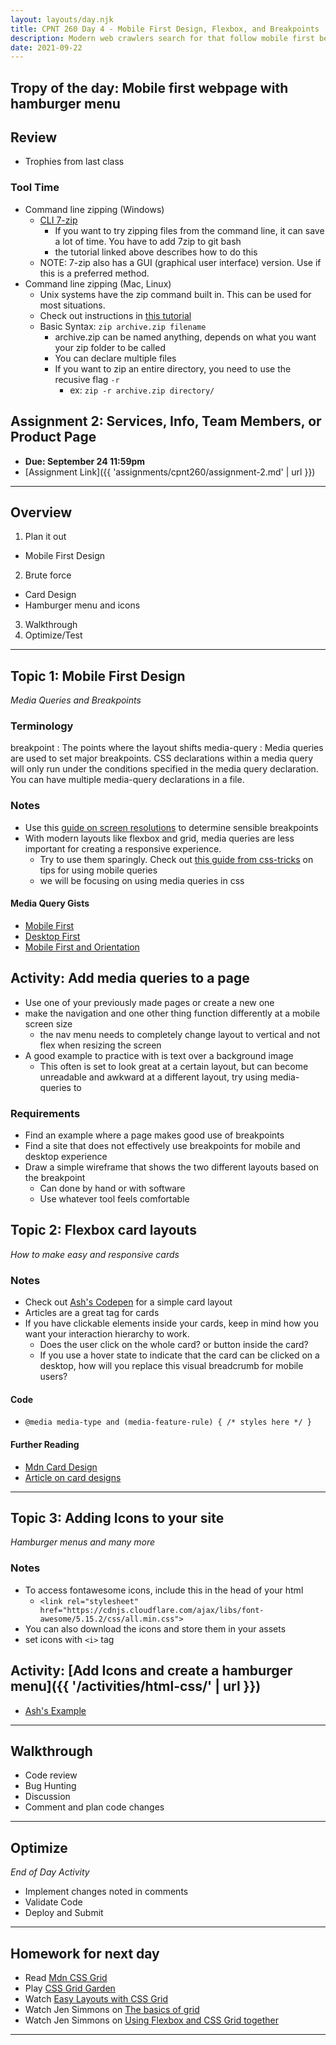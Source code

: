 ```yaml
---
layout: layouts/day.njk
title: CPNT 260 Day 4 - Mobile First Design, Flexbox, and Breakpoints
description: Modern web crawlers search for that follow mobile first best practices. Today we will continue learning flexbox and also use media queries to create distinct mobile - desktop layouts.
date: 2021-09-22
---
```


## Tropy of the day: Mobile first webpage with hamburger menu

## Review

- Trophies from last class

### Tool Time
- Command line zipping (Windows)
  - [CLI 7-zip](https://nodogmablog.bryanhogan.net/2021/08/zipping-files-from-command-line-with-windows-10/)
    - If you want to try zipping files from the command line, it can save a lot of time. You have to add 7zip to git bash
    - the tutorial linked above describes how to do this
  - NOTE: 7-zip also has a GUI (graphical user interface) version. Use if this is a preferred method.
- Command line zipping (Mac, Linux)
  - Unix systems have the zip command built in. This can be used for most situations.
  - Check out instructions in [this tutorial](https://www.ezyzip.com/how-to-zip-files-mac.html)
  - Basic Syntax: `zip archive.zip filename`
    - archive.zip can be named anything, depends on what you want your zip folder to be called
    - You can declare multiple files
    - If you want to zip an entire directory, you need to use the recusive flag `-r`
      - ex: `zip -r archive.zip directory/`
## Assignment 2: Services, Info, Team Members, or Product Page

- **Due: September 24 11:59pm**
- [Assignment Link]({{ 'assignments/cpnt260/assignment-2.md' | url }})

---

## Overview

1. Plan it out

- Mobile First Design

2. Brute force

- Card Design
- Hamburger menu and icons

3. Walkthrough
4. Optimize/Test

---

## Topic 1: Mobile First Design

_Media Queries and Breakpoints_

### Terminology

breakpoint
: The points where the layout shifts
media-query
: Media queries are used to set major breakpoints. CSS declarations within a media query will only run under the conditions specified in the media query declaration. You can have multiple media-query declarations in a file.

### Notes

- Use this [guide on screen resolutions](https://mediag.com/blog/popular-screen-resolutions-designing-for-all/) to determine sensible breakpoints
- With modern layouts like flexbox and grid, media queries are less important for creating a responsive experience.
  - Try to use them sparingly. Check out [this guide from css-tricks](https://css-tricks.com/a-complete-guide-to-css-media-queries/) on tips for using mobile queries
  - we will be focusing on using media queries in css

#### Media Query Gists

- [Mobile First](https://gist.github.com/acidtone/8b22888818aa6f81653ab0858ad4c418)
- [Desktop First](https://gist.github.com/acidtone/0f9c31e820f29511fc2671063fd71c58)
- [Mobile First and Orientation](https://gist.github.com/acidtone/6aeb476a3c9bbc9788ce1ebc958b98d1)

## Activity: Add media queries to a page

- Use one of your previously made pages or create a new one
- make the navigation and one other thing function differently at a mobile screen size
  - the nav menu needs to completely change layout to vertical and not flex when resizing the screen
- A good example to practice with is text over a background image
  - This often is set to look great at a certain layout, but can become unreadable and awkward at a different layout, try using media-queries to

### Requirements

- Find an example where a page makes good use of breakpoints
- Find a site that does not effectively use breakpoints for mobile and desktop experience
- Draw a simple wireframe that shows the two different layouts based on the breakpoint
  - Can done by hand or with software
  - Use whatever tool feels comfortable

## Topic 2: Flexbox card layouts

_How to make easy and responsive cards_

### Notes

- Check out [Ash's Codepen](https://codepen.io/ashlyn-knox/pen/MWmxxbR) for a simple card layout
- Articles are a great tag for cards
- If you have clickable elements inside your cards, keep in mind how you want your interaction hierarchy to work.
  - Does the user click on the whole card? or button inside the card?
  - If you use a hover state to indicate that the card can be clicked on a desktop, how will you replace this visual breadcrumb for mobile users?

#### Code

- `@media media-type and (media-feature-rule) { /* styles here */ }`

#### Further Reading

- [Mdn Card Design](https://developer.mozilla.org/en-US/docs/Web/CSS/Layout_cookbook/Card)
- [Article on card designs](https://thenextweb.com/news/how-cards-are-taking-over-web-design)

---

## Topic 3: Adding Icons to your site

_Hamburger menus and many more_

### Notes

- To access fontawesome icons, include this in the head of your html
  - `<link rel="stylesheet" href="https://cdnjs.cloudflare.com/ajax/libs/font-awesome/5.15.2/css/all.min.css">`
- You can also download the icons and store them in your assets
- set icons with `<i>` tag

## Activity: [Add Icons and create a hamburger menu]({{ '/activities/html-css/' | url }})

- [Ash's Example](https://codepen.io/ashlyn-knox/pen/LYLWPBy)

---

## Walkthrough

- Code review
- Bug Hunting
- Discussion
- Comment and plan code changes

---

## Optimize

_End of Day Activity_

- Implement changes noted in comments
- Validate Code
- Deploy and Submit

---

## Homework for next day

- Read [Mdn CSS Grid](https://developer.mozilla.org/en-US/docs/Learn/CSS/CSS_layout/Grids)
- Play [CSS Grid Garden](https://cssgridgarden.com/)
- Watch [Easy Layouts with CSS Grid](https://www.youtube.com/watch?v=tFKrK4eAiUQ)
- Watch Jen Simmons on [The basics of grid](https://www.youtube.com/watch?v=FEnRpy9Xfes)
- Watch Jen Simmons on [Using Flexbox and CSS Grid together](https://youtu.be/dQHtT47eH0M)

---
